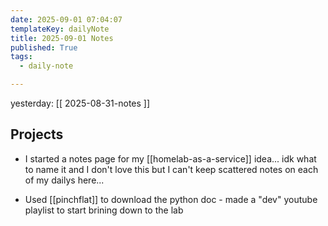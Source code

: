 ```yaml
---
date: 2025-09-01 07:04:07
templateKey: dailyNote
title: 2025-09-01 Notes
published: True
tags:
  - daily-note

---
```


yesterday: [[ 2025-08-31-notes ]]

## Projects

- I started a notes page for my [[homelab-as-a-service]] idea... idk what to name it and I don't love this but I can't keep scattered notes on each of my dailys here...

- Used [[pinchflat]] to download the python doc - made a "dev" youtube playlist to start brining down to the lab

